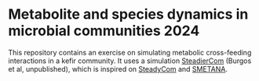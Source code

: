 # Metabolite and species dynamics in microbial communities 2024

This repository contains an exercise on simulating metabolic cross-feeding interactions in a kefir community. It uses a simulation [SteadierCom](https://github.com/cdanielmachado/SteadierCom) (Burgos et al, unpublished), which is inspired on [SteadyCom](https://journals.plos.org/ploscompbiol/article?id=10.1371/journal.pcbi.1005539) and [SMETANA](https://www.pnas.org/doi/abs/10.1073/pnas.1421834112).   